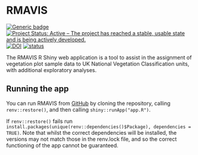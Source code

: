 
# RMAVIS

<!-- badges: start -->

[![Generic
badge](https://img.shields.io/badge/Version-0.999-green.svg)]()
[![Project Status: Active – The project has reached a stable, usable
state and is being actively
developed.](https://www.repostatus.org/badges/latest/active.svg)](https://www.repostatus.org/#active)
[![DOI](https://zenodo.org/badge/722095560.svg)](https://zenodo.org/badge/latestdoi/722095560)
[![status](https://joss.theoj.org/papers/460c6f934a108fcf5a16d0f2ab77492e/status.svg)](https://joss.theoj.org/papers/460c6f934a108fcf5a16d0f2ab77492e)
<!-- badges: end -->

The RMAVIS R Shiny web application is a tool to assist in the assignment
of vegetation plot sample data to UK National Vegetation Classification
units, with additional exploratory analyses.

## Running the app

You can run RMAVIS from [GitHub](https://github.com/ZekeMarshall/RMAVIS)
by cloning the repository, calling `renv::restore()`, and then calling
`shiny::runApp("app.R")`.

If `renv::restore()` fails run
`install.packages(unique(renv::dependencies()$Package), dependencies = TRUE)`.
Note that whilst the correct dependencies will be installed, the
versions may not match those in the renv.lock file, and so the correct
functioning of the app cannot be guaranteed.
